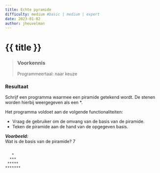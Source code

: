```yaml
---
title: Echte pyramide
difficulty: medium #basic | medium | expert
date: 2023-01-02
author: jheuvelman
---
```




# {{ title }}

> ### Voorkennis
> Programmeertaal: naar keuze

### Resultaat
Schrijf een programma waarmee een piramide getekend wordt. De stenen
worden hierbij weergegeven als een \*.

Het programma voldoet aan de volgende functionaliteiten:

- Vraag de gebruiker om de omvang van de basis van de piramide.
- Teken de piramide aan de hand van de opgegeven basis.

***Voorbeeld:***  
Wat is de basis van de piramide? 7
```shell

   *
  ***
 *****
*******

```
